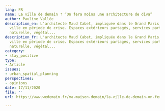 ```yaml
---
lang: FR
name: La ville de demain ? “On fera moins une architecture de diva”
author: Pauline Vallée
description_en: L'architecte Maud Cabet, impliquée dans le Grand Paris, repense la
  ville en période de crise. Espaces extérieurs partagés, services partagés, lumière
  naturelle, végétal...
description_fr: L'architecte Maud Cabet, impliquée dans le Grand Paris, repense la
  ville en période de crise. Espaces extérieurs partagés, services partagés, lumière
  naturelle, végétal...
category:
- stay_positive
type:
- Article
issues:
- urban_spatial_planning
perspectives:
- opinions
date: 17/11/2020
file: ''
url: https://www.wedemain.fr/ma-maison-demain/la-ville-de-demain-on-fera-moins-une-architecture-de-diva/

---
```

